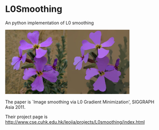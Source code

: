 # L0Smoothing
An python implementation of L0 smoothing

<img src="https://github.com/Computing-Art/L0Smoothing/blob/main/pflower.jpg" width="200"><img src="https://github.com/Computing-Art/L0Smoothing/blob/main/pflower_L0Smoothing.jpg" width="200">


The paper is `Image smoothing via L0 Gradient Minimization', SIGGRAPH Asia 2011.

Their project page is http://www.cse.cuhk.edu.hk/leojia/projects/L0smoothing/index.html

